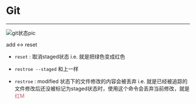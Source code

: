 # Git
--------

![git状态pic](https://git-scm.com/book/en/v2/images/lifecycle.png) 

add <-> reset

+ `reset` : 取消staged状态 i.e. 就是把绿色变成红色
+ `restroe --staged` 和上一样


+ `restroe` : modified 状态下的文件修改的内容会被丢弃 i.e. 就是已经被追踪的文件修改后还没被标记为staged状态时，使用这个命令会丢弃当前修改，就是 <font color=#bf616a>红M</font> 


